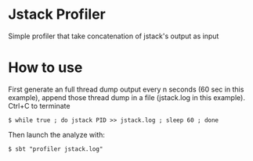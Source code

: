 # Jstack Profiler

Simple profiler that take concatenation of jstack's output as input

# How to use

First generate an full thread dump output every n seconds (60 sec in this example), append those thread dump in a file (jstack.log in this example). 
Ctrl+C to terminate

	$ while true ; do jstack PID >> jstack.log ; sleep 60 ; done

Then launch the analyze with:

	$ sbt "profiler jstack.log"


